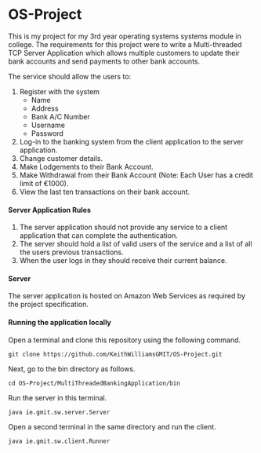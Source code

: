# OS-Project
This is my project for my 3rd year operating systems systems module in college. The requirements for this project were to write a Multi-threaded TCP Server Application which allows multiple customers to update their bank accounts and send payments to other bank accounts.

The service should allow the users to:

1. Register with the system
	+ Name
	+ Address
	+ Bank A/C Number
	+ Username
	+ Password
2. Log-in to the banking system from the client application to the server application.
3. Change customer details.
4. Make Lodgements to their Bank Account.
5. Make Withdrawal from their Bank Account (Note: Each User has a credit limit of €1000).
6. View the last ten transactions on their bank account.

#### Server Application Rules
1. The server application should not provide any service to a client application that can complete the authentication.
2. The server should hold a list of valid users of the service and a list of all the users previous transactions.
3. When the user logs in they should receive their current balance.

#### Server
The server application is hosted on Amazon Web Services as required by the project specification.

#### Running the application locally
Open a terminal and clone this repository using the following command.
```
git clone https://github.com/KeithWilliamsGMIT/OS-Project.git
```

Next, go to the bin directory as follows.
```
cd OS-Project/MultiThreadedBankingApplication/bin
```

Run the server in this terminal.
```
java ie.gmit.sw.server.Server
```

Open a second terminal in the same directory and run the client.
```
java ie.gmit.sw.client.Runner
```